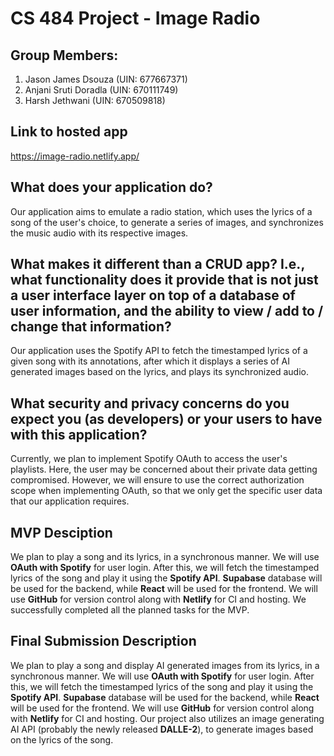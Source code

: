 # CS 484 Project - Image Radio

## Group Members:

1. Jason James Dsouza (UIN: 677667371)
2. Anjani Sruti Doradla (UIN: 670111749)
3. Harsh Jethwani (UIN: 670509818)

## Link to hosted app

https://image-radio.netlify.app/

## What does your application do?

Our application aims to emulate a radio station, which uses the lyrics of a song of the user's choice, to generate a series of images, and synchronizes the music audio with its respective images.

## What makes it different than a CRUD app? I.e., what functionality does it provide that is not just a user interface layer on top of a database of user information, and the ability to view / add to / change that information?

Our application uses the Spotify API to fetch the timestamped lyrics of a given song with its annotations, after which it displays a series of AI generated images based on the lyrics, and plays its synchronized audio.

## What security and privacy concerns do you expect you (as developers) or your users to have with this application?

Currently, we plan to implement Spotify OAuth to access the user's playlists. Here, the user may be concerned about their private data getting compromised. However, we will ensure to use the correct authorization scope when implementing OAuth, so that we only get the specific user data that our application requires.

## MVP Desciption

We plan to play a song and its lyrics, in a synchronous manner. We will use <b>OAuth with Spotify</b> for user login. After this, we will fetch the timestamped lyrics of the song and play it using the <b>Spotify API</b>. <b>Supabase</b> database will be used for the backend, while <b>React</b> will be used for the frontend. We will use <b>GitHub</b> for version control along with <b>Netlify</b> for CI and hosting. We successfully completed all the planned tasks for the MVP.

## Final Submission Description

We plan to play a song and display AI generated images from its lyrics, in a synchronous manner. We will use <b>OAuth with Spotify</b> for user login. After this, we will fetch the timestamped lyrics of the song and play it using the <b>Spotify API</b>. <b>Supabase</b> database will be used for the backend, while <b>React</b> will be used for the frontend. We will use <b>GitHub</b> for version control along with <b>Netlify</b> for CI and hosting. Our project also utilizes an image generating AI API (probably the newly released <b>DALLE-2</b>), to generate images based on the lyrics of the song.
